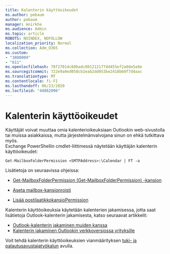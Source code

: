 ```yaml
---
title: Kalenterin käyttöoikeudet
ms.author: pebaum
author: pebaum
manager: mnirkhe
ms.audience: Admin
ms.topic: article
ROBOTS: NOINDEX, NOFOLLOW
localization_priority: Normal
ms.collection: Adm_O365
ms.custom:
- "3800009"
- "611"
ms.openlocfilehash: 78f27014c60badc801212177dd455ef2a0de5a9e
ms.sourcegitcommit: 722e9a0ed058cb1eab2dd053be2418b60f7d4aac
ms.translationtype: MT
ms.contentlocale: fi-FI
ms.lasthandoff: 06/23/2020
ms.locfileid: "44862096"
---
```

# <a name="calendar-permissions"></a>Kalenterin käyttöoikeudet

Käyttäjät voivat muuttaa omia kalenterioikeuksiaan Outlookin web-sivustolla tai muissa asiakkaissa, mutta järjestelmänvalvojana sinun on ehkä tutkittava myös.  
Exchange PowerShellin cmdlet-liittimessä näytetään käyttäjän kalenterin käyttöoikeudet:

`Get-MailboxFolderPermission <SMTPAddress>:\Calendar | FT -a`

Lisätietoja on seuraavissa ohjeissa:

- [Get-MailboxFolderPermission (Get-MailboxFolderPermission) -kansion](https://docs.microsoft.com/powershell/module/exchange/get-mailboxfolderpermission?view=exchange-ps)

- [Aseta mailbox-kansionroisti](https://docs.microsoft.com/powershell/module/exchange/set-mailboxfolderpermission?view=exchange-ps)

- [Lisää postilaatikkokansioPermission](https://office.visualstudio.com/DefaultCollection/MAX/_queries/query/Add-MailboxFolderPermission)

Kalenterin käyttöoikeuksia käytetään kalenterien jakamisessa, jotta saat lisätietoja Outlook-kalenterin jakamisesta, katso seuraavat artikkelit:

- [Outlook-kalenterin jakaminen muiden kanssa](https://support.office.com/article/353ed2c1-3ec5-449d-8c73-6931a0adab88)
- [Kalenterin jakaminen Outlookin verkkoversiossa yrityksille](https://support.office.com/article/7ecef8ae-139c-40d9-bae2-a23977ee58d5)

Voit tehdä kalenterin käyttöoikeuksien vianmäärityksen [tuki- ja palautusavustajatyökalun](https://support.microsoft.com/office/e90bb691-c2a7-4697-a94f-88836856c72f) avulla.